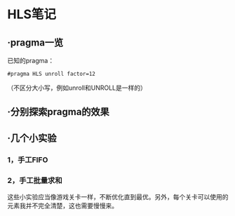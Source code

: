 # HLS笔记
## ·pragma一览
已知的pragma：<br>
```
#pragma HLS unroll factor=12
```
（不区分大小写，例如unroll和UNROLL是一样的）
## ·分别探索pragma的效果
## ·几个小实验
### 1，手工FIFO
### 2，手工批量求和
这些小实验应当像游戏关卡一样，不断优化直到最优。另外，每个关卡可以使用的元素我并不完全清楚，这也需要慢慢来。